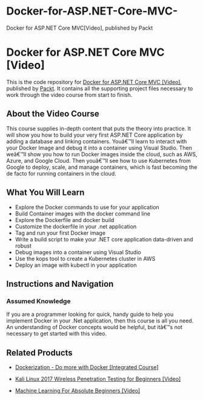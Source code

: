 # Docker-for-ASP.NET-Core-MVC-
Docker for ASP.NET Core MVC[Video], published by Packt
# Docker for ASP.NET Core MVC [Video]
This is the code repository for [Docker for ASP.NET Core MVC [Video]](https://www.packtpub.com/virtualization-and-cloud/docker-aspnet-core-mvc-video?utm_source=github&utm_medium=repository&utm_campaign=9781788831468), published by [Packt](https://www.packtpub.com/?utm_source=github). It contains all the supporting project files necessary to work through the video course from start to finish.
## About the Video Course
This course supplies in-depth content that puts the theory into practice. It will show you how to build your very first ASP.NET Core application by adding a database and linking containers. Youâ€™ll learn to interact with your Docker Image and debug it into a container using Visual Studio. Then weâ€™ll show you how to run Docker images inside the cloud, such as AWS, Azure, and Google Cloud. Then youâ€™ll see how to use Kubernetes from Google to deploy, scale, and manage containers, which is fast becoming the de facto for running containers in the cloud.	

<H2>What You Will Learn</H2>
<DIV class=book-info-will-learn-text>
<UL>
<LI>Explore the Docker commands to use for your application
<LI>Build Container images with the docker command line 
<LI>Explore the Dockerfile and docker build
<LI>Customize the dockerfile in your .net application 
  <LI> Tag and run your first Docker image
  <LI> Write a build script to make your .NET core application data-driven and robust
    <LI>Debug images into a container using Visual Studio
      <LI> Use the kops tool to create a Kubernetes cluster in AWS
        <LI> Deploy an image with kubectl in your application 
    </LI></UL></DIV>

## Instructions and Navigation
### Assumed Knowledge

If you are a programmer looking for quick, handy guide to help you implement Docker in your .Net application, then this course is all you need. An understanding of Docker concepts would be helpful, but itâ€™s not necessary to get started with this video.	


## Related Products
* [Dockerization - Do more with Docker [Integrated Course]](https://www.packtpub.com/virtualization-and-cloud/dockerization-do-more-docker-integrated-course?utm_source=github&utm_medium=repository&utm_campaign=9781788394857)

* [Kali Linux 2017 Wireless Penetration Testing for Beginners [Video]](https://www.packtpub.com/networking-and-servers/kali-linux-2017-wireless-penetration-testing-beginners-video?utm_source=github&utm_medium=repository&utm_campaign=9781788394055)

* [Machine Learning For Absolute Beginners [Video]](https://www.packtpub.com/application-development/machine-learning-absolute-beginners-video?utm_source=github&utm_medium=repository&utm_campaign=9781789138245)

